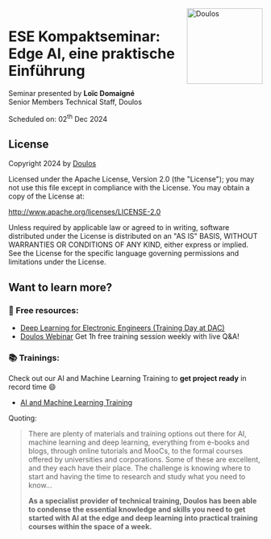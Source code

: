 <img src="https://www.doulos.com/media/1009/doulos-logo-header.svg" alt="Doulos" style="width: 150px;" align="right"/>

# ESE Kompaktseminar: Edge AI, eine praktische Einführung 

Seminar presented by **Loïc Domaigné** <br/>
Senior Members Technical Staff, Doulos

Scheduled on: 02<sup>th</sup> Dec 2024

## License

Copyright 2024 by [Doulos](https://www.doulos.com)

Licensed under the Apache License, Version 2.0 (the "License"); you may not use this file except in compliance with the License. You may obtain a copy of the License at:

http://www.apache.org/licenses/LICENSE-2.0

Unless required by applicable law or agreed to in writing, software distributed under the License is distributed on an "AS IS" BASIS, WITHOUT WARRANTIES OR CONDITIONS OF ANY KIND, either express or implied. See the License for the specific language governing permissions and limitations under the License.

## Want to learn more?

### 💯 Free resources:
- [Deep Learning for Electronic Engineers (Training Day at DAC)](https://www.doulos.com/knowhow/python/deep-learning-for-electronic-engineers-training-day-at-dac-download/)
- [Doulos Webinar](https://www.doulos.com/webinars/) Get 1h free training session weekly with live Q&A!

### 📚 Trainings:
Check out our AI and Machine Learning Training to **get project ready** in record time 😄

- [AI and Machine Learning Training](https://www.doulos.com/training/ai-and-deep-learning/deep-learning/)

Quoting: 
> There are plenty of materials and training options out there for AI, machine learning and deep learning, everything from e-books and blogs, through online tutorials and MooCs, to the formal courses offered by universities and corporations.
> Some of these are excellent, and they each have their place. The challenge is knowing where to start and having the time to research and study what you need to know...
>
> **As a specialist provider of technical training, Doulos has been able to condense the essential knowledge and skills you need to get started with AI at the edge and deep learning into practical training courses within the space of a week.**
